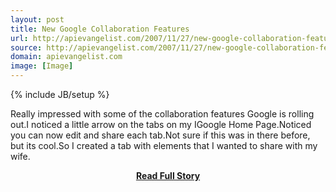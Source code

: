 ```yaml
---
layout: post
title: New Google Collaboration Features
url: http://apievangelist.com/2007/11/27/new-google-collaboration-features/
source: http://apievangelist.com/2007/11/27/new-google-collaboration-features/
domain: apievangelist.com
image: [Image]
---
```

{% include JB/setup %}<p>Really impressed with some of the collaboration features Google is rolling out.I noticed a little arrow on the tabs on my IGoogle Home Page.Noticed you can now edit and share each tab.Not sure if this was in there before, but its cool.So I created a tab with elements that I wanted to share with my wife.</p>
<center><p><a href="http://apievangelist.com/2007/11/27/new-google-collaboration-features/" style='padding:25px; font-sze:18px; font-weight: bold;'>Read Full Story</a></p></center>
